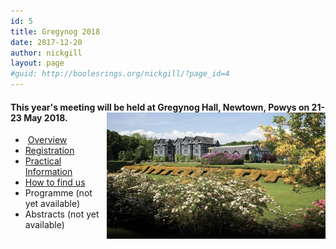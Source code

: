 ```yaml
---
id: 5
title: Gregynog 2018
date: 2017-12-20
author: nickgill
layout: page
#guid: http://boolesrings.org/nickgill/?page_id=4
---
```


#### This year's meeting will be held at Gregynog Hall, Newtown, Powys on 21-23 May 2018. <img style="float: right;" src="/files/2017/12/gregynog.jpg" width="350pt" alt="Gregynog" /> 

  *  [Overview](/2017/12/20/gregynog-overview/)
  *  [Registration](/2017/12/20/gregynog-registration/)
  *  [Practical Information](/2017/12/20/gregynog-practical/)
  *  [How to find us](/2017/12/20/gregynog-how-to-find-us/)
  *  Programme (not yet available)
  *  Abstracts (not yet available)


